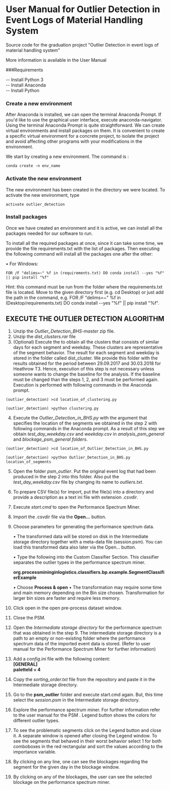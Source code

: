 # User Manual for Outlier Detection in Event Logs of Material Handling System
Source code for the graduation project "Outlier Detection in event logs of material handling system"

More information is available in the User Manual 

###Requirements

-- Install  Python 3 \
-- Install Anaconda \
-- Install  Python 

### Create a new environment

After Anaconda is installed, we can open the terminal Anaconda Prompt. If you'd like to use the graphical user interface, execute anaconda-navigator. Using the terminal Anaconda Prompt is quite straightforward. We can create virtual environments and install packages on them. It is convenient to create a specific virtual environment for a concrete project, to isolate the project and avoid affecting other programs with your modifications in the environment.

We start by creating a new environment. The command is :

```
conda create -n env_name
```

###	Activate the new environment

The new environment has been created in the directory we were located. To activate the new environment, type 

```
activate outlier_detection
```

###	Install packages

Once we have created an environment and it is active, we can install all the packages needed for our software to run.

To install all the required packages at once, since it can take some time, we provide the file requirements.txt with the list of packages. Then executing the following command will install all the packages one after the other:

•	For Windows:

```
FOR /F "delims=~" %f in (requirements.txt) DO conda install --yes "%f" || pip install "%f"
```
Hint: this command must be run from the folder where the requirements.txt file is located. Move to the given directory first (e.g. cd Desktop) or just add the path in the command, e.g. FOR /F "delims=~" %f in (Desktop/requirements.txt) DO conda install --yes "%f" || pip install "%f".

## EXECUTE THE OUTLIER DETECTION ALGORITHM

1)	Unzip the *Outlier_Detection_BHS-master* zip file.
2)	Unzip the *dist_clusters.rar* file
3)  (Optional) Execute the to obtain all the clusters that consists of similar days for each segment and weekday. These clusters are representative of the segment behavior. The result for each segment and weekday is stored in the folder called dist_cluster. We provide this folder with the results obtained for the period between 29.09.2017 and 30.03.2018 for Heathrow T3. Hence, execution of this step is not necessary unless someone wants to change the baseline for the analysis. If the baseline must be changed than the steps 1, 2, and 3 must be performed again. Execution is performed with following commands in the Anaconda prompt. 
```
(outlier_detection) >cd location_of_clustering.py
```
```
(outlier_detection) >python clustering.py
```
4)  Execute the *Outlier_Detection_in_BHS.py* with the argument that specifies the location of the segments we obtained in the step 2 with following commands in the Anaconda prompt. As a result of this step we obtain *test_day_weekday.csv* and *weekday.csv*  in *analysis_psm_general* and *blockage_psm_general folders*.
```
(outlier_detection) >cd location_of_Outlier_Detection_in_BHS.py
```
```
(outlier_detection) >python Outlier_Detection_in_BHS.py location_of_segments
```
5) Open the folder *psm_outlier*. Put the original event log that had been produced in the step 2 into this folder. Also put the *test_day_weekday.csv* file by changing its name to *outliers.txt*.

6) To prepare CSV file(s) for import, put the file(s) into a directory and provide a description as a text ini file with extension *.csvdir*. 

7) Execute *start.cmd* to open the Performance Spectrum Miner.

8) Import the .csvdir file via the **Open...** button.

9)	Choose parameters for generating the performance spectrum data. 

    •	The transformed data will be stored on disk in the Intermediate storage directory together with a meta-data file (session.psm).   You can load this transformed data also later via the Open... button.

    •	Type the following into the Custom Classifier Section. This classifier separates the outlier types in the performance spectrum miner.
  
    **org.processmininginlogistics.classifiers.bp.example.SegmentClassifierExample**
    
     • Choose **Process & open**
     •	The transformation may require some time and main memory depending on the Bin size chosen. Transformation for larger bin sizes are faster and require less memory.
     
10) Click open in the open pre-process dataset window.

11) Close the PSM.

12)	Open the *Intermediate storage directory*  for the performance spectrum that was obtained in the step 9. The intermediate storage directory is a path to an empty or non-existing folder where the performance spectrum data of the imported event data is stored. (Refer to user manual for the Performance Spectrum Miner for further information)

13) Add a *config.ini* file with the following content: \
__[GENERAL] \
   paletteId = 4__

14) Copy the *sorting_order.txt* file from the repository and paste it in the Intermediate storage directory.

15) Go to the **psm_outlier** folder and execute start.cmd again. But, this time select the *session.psm* in the Intermediate storage directory. 

16)	Explore the performance spectrum miner. For further information refer to the user manual for the PSM . Legend button shows the colors for different outlier types.

17) To see the problematic segments click on the Legend button and close it. A separate window is opened after closing the Legend window. To see the segments that behaved in their worst behavior select 1 for both comboboxes in the red rectangular and sort the values according to the importance variable.

18)	By clicking on any line, one can see the blockages regarding the segment for the given day in the blockage window.

19)	By clicking on any of the blockages, the user can see the selected blockage on the performance spectrum miner.

